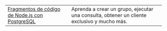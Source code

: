| | |
|--|--|
| [Fragmentos de código de Node.js con PostgreSQL](https://www.npmjs.com/package/pg) | Aprenda a crear un grupo, ejecutar una consulta, obtener un cliente exclusivo y mucho más.